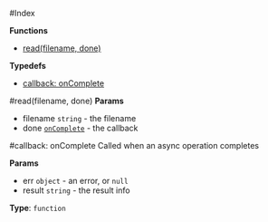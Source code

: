 #Index

**Functions**

* [read(filename, done)](#read)

**Typedefs**

* [callback: onComplete](#onComplete)
 
<a name="read"></a>
#read(filename, done)
**Params**

- filename `string` - the filename  
- done <code>[onComplete](#onComplete)</code> - the callback  

<a name="onComplete"></a>
#callback: onComplete
Called when an async operation completes

**Params**

- err `object` - an error, or `null`  
- result `string` - the result info  

**Type**: `function`  

